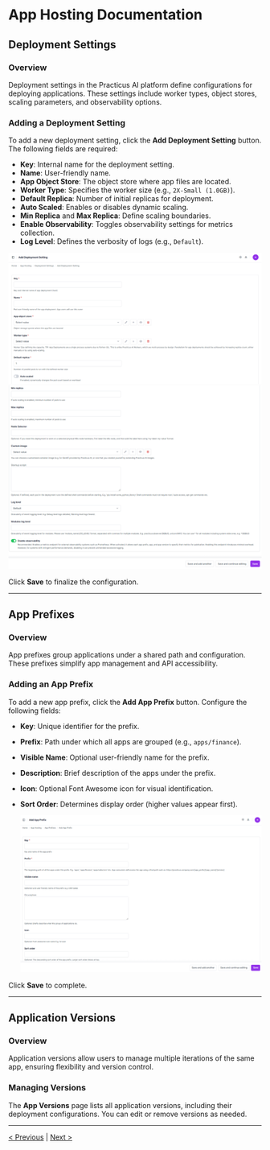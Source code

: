 # App Hosting Documentation

## Deployment Settings

### Overview
Deployment settings in the Practicus AI platform define configurations for deploying applications. These settings include worker types, object stores, scaling parameters, and observability options.


### Adding a Deployment Setting

To add a new deployment setting, click the **Add Deployment Setting** button. The following fields are required:

- **Key**: Internal name for the deployment setting.
- **Name**: User-friendly name.
- **App Object Store**: The object store where app files are located.
- **Worker Type**: Specifies the worker size (e.g., `2X-Small (1.0GB)`).
- **Default Replica**: Number of initial replicas for deployment.
- **Auto Scaled**: Enables or disables dynamic scaling.
- **Min Replica** and **Max Replica**: Define scaling boundaries.
- **Enable Observability**: Toggles observability settings for metrics collection.
- **Log Level**: Defines the verbosity of logs (e.g., `Default`).

![](img\app_host_01.png)
![](img\app_host_02.png)

Click **Save** to finalize the configuration.

---

## App Prefixes

### Overview
App prefixes group applications under a shared path and configuration. These prefixes simplify app management and API accessibility.

### Adding an App Prefix

To add a new app prefix, click the **Add App Prefix** button. Configure the following fields:

- **Key**: Unique identifier for the prefix.
- **Prefix**: Path under which all apps are grouped (e.g., `apps/finance`).
- **Visible Name**: Optional user-friendly name for the prefix.
- **Description**: Brief description of the apps under the prefix.
- **Icon**: Optional Font Awesome icon for visual identification.
- **Sort Order**: Determines display order (higher values appear first).

    ![](img\app_host_03.png)

Click **Save** to complete.

---


## Application Versions

### Overview
Application versions allow users to manage multiple iterations of the same app, ensuring flexibility and version control.

### Managing Versions

The **App Versions** page lists all application versions, including their deployment configurations. You can edit or remove versions as needed.

---

[< Previous](model_depl.md) | [Next >](git-config.md)